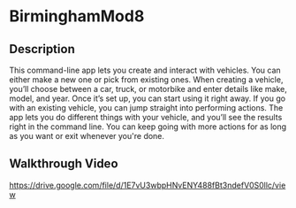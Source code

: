 # BirminghamMod8

## Description
This command-line app lets you create and interact with vehicles. You can either make a new one or pick from existing ones. When creating a vehicle, you’ll choose between a car, truck, or motorbike and enter details like make, model, and year. Once it’s set up, you can start using it right away. If you go with an existing vehicle, you can jump straight into performing actions. The app lets you do different things with your vehicle, and you’ll see the results right in the command line. You can keep going with more actions for as long as you want or exit whenever you're done. 

## Walkthrough Video

https://drive.google.com/file/d/1E7vU3wbpHNvENY488fBt3ndefV0S0llc/view